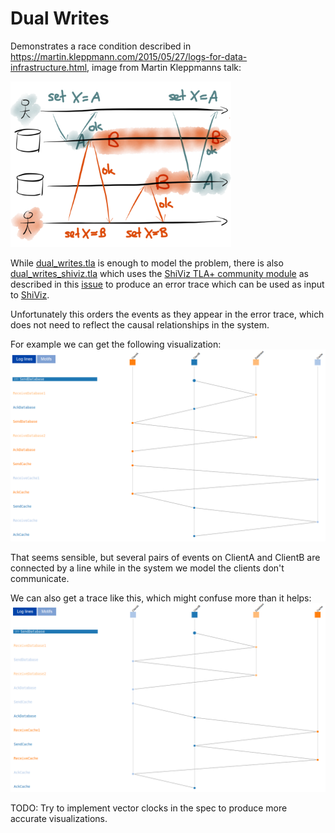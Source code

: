 # Dual Writes

Demonstrates a race condition described in https://martin.kleppmann.com/2015/05/27/logs-for-data-infrastructure.html, image from Martin Kleppmanns talk:

<img src="images/logs-11.png" width="70%">

While [dual_writes.tla](dual_writes.tla) is enough to model the problem, there is also [dual_writes_shiviz.tla](dual_writes_shiviz.tla) which uses the [ShiViz TLA+ community module](https://github.com/tlaplus/CommunityModules/blob/master/modules/ShiViz.tla) as described in this [issue](https://github.com/tlaplus/tlaplus/issues/267#issuecomment-481951259) to produce an error trace which can be used as input to [ShiViz](https://bestchai.bitbucket.io/shiviz/).

Unfortunately this orders the events as they appear in the error trace, which does not need to reflect the causal relationships in the system.

For example we can get the following visualization:
![good trace](images/good_trace.png)

That seems sensible, but several pairs of events on ClientA and ClientB are connected by a line while in the system we model the clients don't communicate.

We can also get a trace like this, which might confuse more than it helps:
![bad trace](images/bad_trace.png)

TODO: Try to implement vector clocks in the spec to produce more accurate visualizations.
